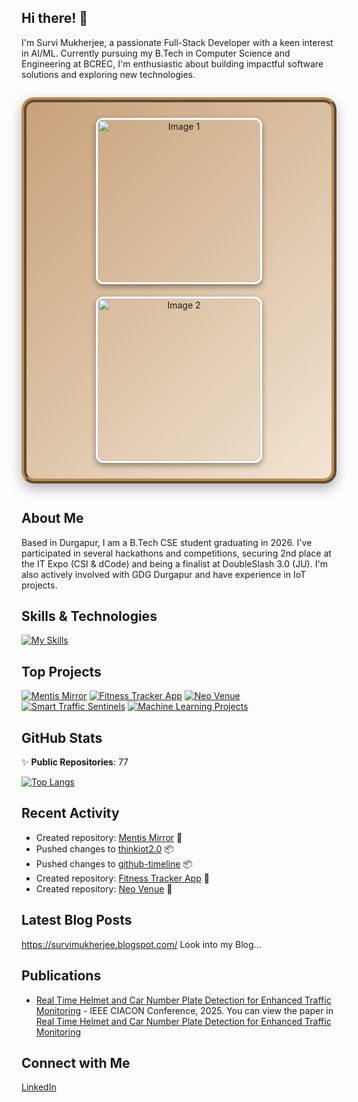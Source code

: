 ## Hi there! 👋

I'm Survi Mukherjee, a passionate Full-Stack Developer with a keen interest in AI/ML. Currently pursuing my B.Tech in Computer Science and Engineering at BCREC, I'm enthusiastic about building impactful software solutions and exploring new technologies.
<p align="center" style="
  background: linear-gradient(135deg, #c7a17a, #f2e4d2);
  border: 8px ridge #b68c5a;
  border-radius: 20px;
  padding: 15px;
  display: inline-block;
  box-shadow: 0 8px 20px rgba(0,0,0,0.3);
">
  <img src="https://github.com/user-attachments/assets/1e83a37e-c8d4-43a0-b352-9c1ae1d4eadc"
       alt="Image 1"
       width="260"
       style="margin: 10px; border-radius: 12px; border: 3px solid #fff; box-shadow: 0 4px 10px rgba(0,0,0,0.4);" />
  <img src="https://github.com/user-attachments/assets/dc427a52-5c41-48da-9b6c-223f1e59fa76"
       alt="Image 2"
       width="260"
       style="margin: 10px; border-radius: 12px; border: 3px solid #fff; box-shadow: 0 4px 10px rgba(0,0,0,0.4);" />
</p>


## About Me

Based in Durgapur, I am a B.Tech CSE student graduating in 2026. I've participated in several hackathons and competitions, securing 2nd place at the IT Expo (CSI & dCode) and being a finalist at DoubleSlash 3.0 (JU). I'm also actively involved with GDG Durgapur and have experience in IoT projects.

## Skills & Technologies

[![My Skills](https://skillicons.dev/icons?i=html,css,react,nodejs,django,flask,ai,git,github,mongodb,aws,anaconda,arduino,azure,bash,c,codepen,dotnet,firebase,flutter,figma,githubactions,gmail,java,js,kubernetes,latex,linkedin,linux,mysql,netlify,nextjs,opencv,php,pycharm,pytorch,py,replit,sqlite,stackoverflow,sklearn,selenium,solidity,tailwind,tensorflow,ubuntu,vercel,visualstudio,vite,vscode,yarn&perline=8)](https://skillicons.dev)

## Top Projects

[![Mentis Mirror](https://github-readme-stats.vercel.app/api/pin/?username=survi09mukherjee&repo=Triwizardathon-Prototype&theme=dark)](https://github.com/survi09mukherjee/Triwizardathon-Prototype)
[![Fitness Tracker App](https://github-readme-stats.vercel.app/api/pin/?username=survi09mukherjee&repo=fitness_tracker_app&theme=dark)](https://github.com/survi09mukherjee/fitness_tracker_app)
[![Neo Venue](https://github-readme-stats.vercel.app/api/pin/?username=survi09mukherjee&repo=combned-project&theme=dark)](https://github.com/survi09mukherjee/combned-project)
[![Smart Traffic Sentinels](https://github-readme-stats.vercel.app/api/pin/?username=survi09mukherjee&repo=Smart-Traffic-Sentinels&theme=dark)](https://github.com/survi09mukherjee/Smart-Traffic-Sentinels)
[![Machine Learning Projects](https://github-readme-stats.vercel.app/api/pin/?username=survi09mukherjee&repo=machine-learning-cognifyz-technologies&theme=dark)](https://github.com/survi09mukherjee/machine-learning-cognifyz-technologies)

## GitHub Stats
✨ **Public Repositories**: 77 



[![Top Langs](https://github-readme-stats.vercel.app/api/top-langs/?username=survi09mukherjee&layout=compact&theme=dark)](https://github.com/anuraghazra/github-readme-stats)

## Recent Activity

- Created repository: [Mentis Mirror](https://github.com/survi09mukherjee/Triwizardathon-Prototype) 🔧  
- Pushed changes to [thinkiot2.0](https://github.com/ThinkIoT/thinkiot2.0) 📦  
- Pushed changes to [github-timeline](https://github.com/rtlearn/github-timeline-survi09mukherjee) 📦
- Created repository: [Fitness Tracker App](https://github.com/survi09mukherjee/fitness_tracker_app) 🔧 
- Created repository: [Neo Venue](https://github.com/survi09mukherjee/combned-project) 🔧 

## Latest Blog Posts

https://survimukherjee.blogspot.com/   Look into my Blog...

## Publications

- [Real Time Helmet and Car Number Plate Detection for Enhanced Traffic Monitoring](https://github.com/survi09mukherjee/Smart-Traffic-Sentinels) - IEEE CIACON Conference, 2025. You can view the paper in [Real Time Helmet and Car Number Plate Detection for Enhanced Traffic Monitoring](https://ieeexplore.ieee.org/document/11189662/keywords#keywords)

## Connect with Me

<a href="https://www.linkedin.com/in/survi-mukherjee-8302272a3?utm_source=share&utm_campaign=share_via&utm_content=profile&utm_medium=android_app" target="_blank" rel="noopener noreferrer"><Icon /> LinkedIn</a>
